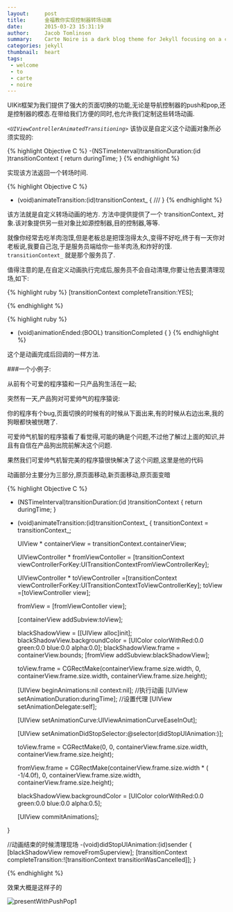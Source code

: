 ```yaml
---
layout:     post
title:      金福教你实现控制器转场动画
date:       2015-03-23 15:31:19
author:     Jacob Tomlinson
summary:    Carte Noire is a dark blog theme for Jekyll focusing on a clear reading experience.
categories: jekyll
thumbnail:  heart
tags:
 - welcome
 - to
 - carte
 - noire
---
```




UIKit框架为我们提供了强大的页面切换的功能,无论是导航控制器的push和pop,还是控制器的模态.在带给我们方便的同时,也允许我们定制这些转场动画.

_`<UIViewControllerAnimatedTransitioning>`_  该协议是自定义这个动画对象所必须实现的:


{% highlight  Objective C %}
-(NSTimeInterval)transitionDuration:(id <UIViewControllerContextTransitioning>)transitionContext
{
    return duringTime;
}
{% endhighlight %}

实现该方法返回一个转场时间.

{% highlight Objective C %}
- (void)animateTransition:(id<UIViewControllerContextTransitioning>)transitionContext_
{
///
}
{% endhighlight %}

该方法就是自定义转场动画的地方. 方法中提供提供了一个 transitionContext_ 对象.该对象提供另一些对象比如源控制器,目的控制器,等等.

就像你经常去吃羊肉泡馍,但是老板总是把馍泡得太久,变得不好吃,终于有一天你对老板说,我要自己泡,于是服务员端给你一些羊肉汤,和炸好的馍. ``transitionContext_`` 就是那个服务员了.

值得注意的是,在自定义动画执行完成后,服务员不会自动清理,你要让他去要清理现场,如下:

{% highlight ruby %}
    [transitionContext completeTransition:YES];

{% endhighlight %}

{% highlight ruby %}
- (void)animationEnded:(BOOL) transitionCompleted
{
}
{% endhighlight %}

这个是动画完成后回调的一样方法.


###一个小例子:

从前有个可爱的程序猿和一只产品狗生活在一起;

突然有一天,产品狗对可爱帅气的程序猿说:

你的程序有个bug,页面切换的时候有的时候从下面出来,有的时候从右边出来,我的狗眼都快被恍瞎了.

可爱帅气机智的程序猿看了看觉得,可能的确是个问题,不过他了解过上面的知识,并且有自信在产品狗出院前解决这个问题.

果然我们可爱帅气机智完美的程序猿很快解决了这个问题,这里是他的代码

动画部分主要分为三部分,原页面移动,新页面移动,原页面变暗

{% highlight Objective C %}

- (NSTimeInterval)transitionDuration:(id <UIViewControllerContextTransitioning>)transitionContext
{
    return duringTime;
}


- (void)animateTransition:(id<UIViewControllerContextTransitioning>)transitionContext_
{
    transitionContext = transitionContext_;
    
    UIView * containerView =   transitionContext.containerView;
    
    UIViewController * fromViewContoller = [transitionContext viewControllerForKey:UITransitionContextFromViewControllerKey];
    
    UIViewController * toViewController =[transitionContext viewControllerForKey:UITransitionContextToViewControllerKey];
    toView =[toViewController view];
    
    fromView = [fromViewContoller view];
    
    [containerView addSubview:toView];
    
    
    
    
    
    blackShadowView = [[UIView alloc]init];
    blackShadowView.backgroundColor = [UIColor colorWithRed:0.0 green:0.0 blue:0.0 alpha:0.0];
    blackShadowView.frame = containerView.bounds;
    [fromView addSubview:blackShadowView];
    
    
    toView.frame = CGRectMake(containerView.frame.size.width, 0, containerView.frame.size.width, containerView.frame.size.height);

    
    [UIView beginAnimations:nil context:nil];
    //执行动画
    [UIView setAnimationDuration:duringTime];
    //设置代理
    [UIView setAnimationDelegate:self];
    
    [UIView setAnimationCurve:UIViewAnimationCurveEaseInOut];
    
    [UIView setAnimationDidStopSelector:@selector(didStopUIAnimation:)];
    
    toView.frame = CGRectMake(0, 0, containerView.frame.size.width, containerView.frame.size.height);
    
    fromView.frame = CGRectMake(containerView.frame.size.width * (  -1/4.0f), 0, containerView.frame.size.width, containerView.frame.size.height);

    
    blackShadowView.backgroundColor = [UIColor colorWithRed:0.0 green:0.0 blue:0.0 alpha:0.5];
    
    [UIView commitAnimations];
    
}

//动画结束的时候清理现场
-(void)didStopUIAnimation:(id)sender
{
    [blackShadowView removeFromSuperview];
    [transitionContext completeTransition:![transitionContext transitionWasCancelled]];
}


{% endhighlight %}


效果大概是这样子的


  ![presentWithPushPop1]({{site.url}}/source/presentWithPushPop1.gif)



[1]: http://www.jacobtomlinson.co.uk/
